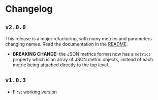 # Changelog



## `v2.0.0`

This release is a major refactoring, with many metrics and parameters changing
names. Read the documentation in the [README](README.md).

* **BREAKING CHANGE:** the JSON metrics format now has a `metrics` property
  which is an array of JSON metric objects, instead of each metric being
  attached directly to the top level.



## `v1.0.3`

* First working version
